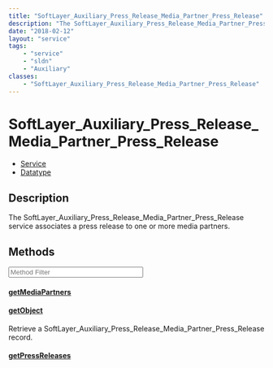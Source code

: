 ```yaml
---
title: "SoftLayer_Auxiliary_Press_Release_Media_Partner_Press_Release"
description: "The SoftLayer_Auxiliary_Press_Release_Media_Partner_Press_Release service associates a press release to one or more medi... "
date: "2018-02-12"
layout: "service"
tags:
    - "service"
    - "sldn"
    - "Auxiliary"
classes:
    - "SoftLayer_Auxiliary_Press_Release_Media_Partner_Press_Release"
---
```

# SoftLayer_Auxiliary_Press_Release_Media_Partner_Press_Release
<div id='service-datatype'>
    <ul id='sldn-reference-tabs'>
    <li id='service'> <a href='/reference/services/SoftLayer_Auxiliary_Press_Release_Media_Partner_Press_Release' >Service</a></li>    <li id='datatype'> <a href='/reference/datatypes/SoftLayer_Auxiliary_Press_Release_Media_Partner_Press_Release' >Datatype</a></li>
    </ul>
</div>

## Description


The SoftLayer_Auxiliary_Press_Release_Media_Partner_Press_Release service associates a press release to one or more media partners. 



        
<div id="properties" class="content service-content">

## Methods

<div class="view-filters">
    <div class="clearfix">
        <div class="search-input-box">
            <input placeholder="Method Filter" onkeyup="titleSearch(inputId='edit-combine', divId='method-div', elementClass='method-row')" 
                type="text" id="edit-combine" value="" size="30" maxlength="128" class="form-text">
        </div>
    </div>
</div>

<div id="method-div">

<div class="method-row">

#### [getMediaPartners](/reference/services/SoftLayer_Auxiliary_Press_Release_Media_Partner_Press_Release/getMediaPartners)


</div>

<div class="method-row">

#### [getObject](/reference/services/SoftLayer_Auxiliary_Press_Release_Media_Partner_Press_Release/getObject)
Retrieve a SoftLayer_Auxiliary_Press_Release_Media_Partner_Press_Release record.

</div>

<div class="method-row">

#### [getPressReleases](/reference/services/SoftLayer_Auxiliary_Press_Release_Media_Partner_Press_Release/getPressReleases)


</div>
</div>

</div>

